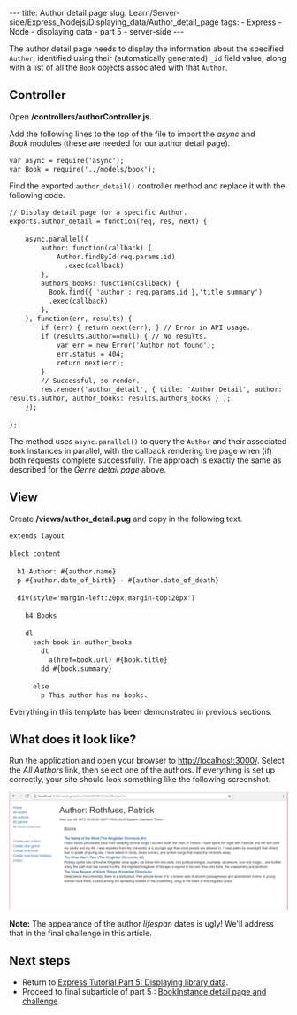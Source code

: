 --- title: Author detail page slug: Learn/Server-side/Express\_Nodejs/Displaying\_data/Author\_detail\_page tags: - Express - Node - displaying data - part 5 - server-side ---

The author detail page needs to display the information about the specified `Author`, identified using their (automatically generated) `_id` field value, along with a list of all the `Book` objects associated with that `Author`.

Controller
----------

Open **/controllers/authorController.js**.

Add the following lines to the top of the file to import the *async* and *Book* modules (these are needed for our author detail page).

    var async = require('async');
    var Book = require('../models/book');

Find the exported `author_detail()` controller method and replace it with the following code.

    // Display detail page for a specific Author.
    exports.author_detail = function(req, res, next) {

        async.parallel({
            author: function(callback) {
                Author.findById(req.params.id)
                  .exec(callback)
            },
            authors_books: function(callback) {
              Book.find({ 'author': req.params.id },'title summary')
              .exec(callback)
            },
        }, function(err, results) {
            if (err) { return next(err); } // Error in API usage.
            if (results.author==null) { // No results.
                var err = new Error('Author not found');
                err.status = 404;
                return next(err);
            }
            // Successful, so render.
            res.render('author_detail', { title: 'Author Detail', author: results.author, author_books: results.authors_books } );
        });

    };

The method uses `async.parallel()` to query the `Author` and their associated `Book` instances in parallel, with the callback rendering the page when (if) both requests complete successfully. The approach is exactly the same as described for the *Genre detail page* above.

View
----

Create **/views/author\_detail.pug** and copy in the following text.

    extends layout

    block content

      h1 Author: #{author.name}
      p #{author.date_of_birth} - #{author.date_of_death}

      div(style='margin-left:20px;margin-top:20px')

        h4 Books

        dl
          each book in author_books
            dt
              a(href=book.url) #{book.title}
            dd #{book.summary}

          else
            p This author has no books.

Everything in this template has been demonstrated in previous sections.

What does it look like?
-----------------------

Run the application and open your browser to <http://localhost:3000/>. Select the *All Authors* link, then select one of the authors. If everything is set up correctly, your site should look something like the following screenshot.

![Author Detail Page - Express Local Library site](locallibary_express_author_detail.png)

**Note:** The appearance of the author *lifespan* dates is ugly! We'll address that in the final challenge in this article.

Next steps
----------

-   Return to [Express Tutorial Part 5: Displaying library data](/en-US/docs/Learn/Server-side/Express_Nodejs/Displaying_data).
-   Proceed to final subarticle of part 5 : [BookInstance detail page and challenge](/en-US/docs/Learn/Server-side/Express_Nodejs/Displaying_data/BookInstance_detail_page_and_challenge).
